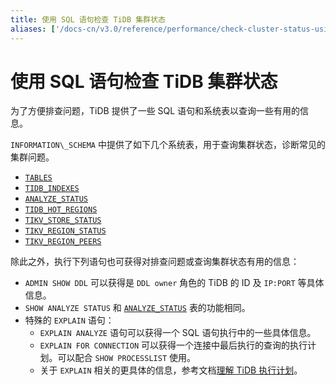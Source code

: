 ```yaml
---
title: 使用 SQL 语句检查 TiDB 集群状态
aliases: ['/docs-cn/v3.0/reference/performance/check-cluster-status-using-sql-statements/']
---
```


# 使用 SQL 语句检查 TiDB 集群状态

为了方便排查问题，TiDB 提供了一些 SQL 语句和系统表以查询一些有用的信息。

`INFORMATION\_SCHEMA` 中提供了如下几个系统表，用于查询集群状态，诊断常见的集群问题。

- [`TABLES`](/system-tables/system-table-information-schema.md#tables-表)
- [`TIDB_INDEXES`](/system-tables/system-table-information-schema.md#tidb_indexes-表)
- [`ANALYZE_STATUS`](/system-tables/system-table-information-schema.md#analyze_status-表)
- [`TIDB_HOT_REGIONS`](/system-tables/system-table-information-schema.md#tidb_hot_regions-表)
- [`TIKV_STORE_STATUS`](/system-tables/system-table-information-schema.md#tikv_store_status-表)
- [`TIKV_REGION_STATUS`](/system-tables/system-table-information-schema.md#tikv_region_status-表)
- [`TIKV_REGION_PEERS`](/system-tables/system-table-information-schema.md#tikv_region_peers-表)

除此之外，执行下列语句也可获得对排查问题或查询集群状态有用的信息：

- `ADMIN SHOW DDL` 可以获得是 `DDL owner` 角色的 TiDB 的 ID 及 `IP:PORT` 等具体信息。
- `SHOW ANALYZE STATUS` 和 [`ANALYZE_STATUS`](/system-tables/system-table-information-schema.md#analyze_status-表) 表的功能相同。
- 特殊的 `EXPLAIN` 语句：
    - `EXPLAIN ANALYZE` 语句可以获得一个 SQL 语句执行中的一些具体信息。
    - `EXPLAIN FOR CONNECTION` 可以获得一个连接中最后执行的查询的执行计划。可以配合 `SHOW PROCESSLIST` 使用。
    - 关于 `EXPLAIN` 相关的更具体的信息，参考文档[理解 TiDB 执行计划](/query-execution-plan.md)。